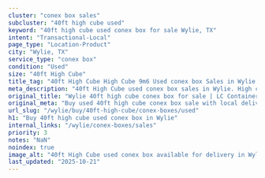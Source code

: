```yaml
---
cluster: "conex box sales"
subcluster: "40ft high cube used"
keyword: "40ft high cube used conex box for sale Wylie, TX"
intent: "Transactional-Local"
page_type: "Location-Product"
city: "Wylie, TX"
service_type: "conex box"
condition: "Used"
size: "40ft High Cube"
title_tag: "40ft High Cube High Cube 9m6 Used conex box Sales in Wylie | LC Container"
meta_description: "40ft High Cube used conex box sales in Wylie. High cube containers with extra height. Fast delivery, competitive pricing. Serving conex boxes area. Quote ID: Y4I. Call (214) 524-4168 for your free quote today."
original_title: "Wylie 40ft high cube conex box for sale | LC Container"
original_meta: "Buy used 40ft high cube conex box sale with local delivery in Wylie, TX. LC Container — local Since 2003. Request a fast quote today."
url_slug: "/wylie/buy/40ft-high-cube/conex-boxes/used"
h1: "Buy 40ft high cube used conex box in Wylie"
internal_links: "/wylie/conex-boxes/sales"
priority: 3
notes: "NaN"
noindex: true
image_alt: "40ft High Cube used conex box available for delivery in Wylie"
last_updated: "2025-10-21"
---
```


<!-- TODO: Add unique city/inventory copy, images, and internal links here. -->
